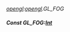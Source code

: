 _[opengl](../../modules/opengl/opengl-module.md):[opengl](../../modules/opengl/opengl-module.md).GL\_FOG_
##### Const GL\_FOG:[Int](../../modules/wonkey/wonkey-types-int.md)

